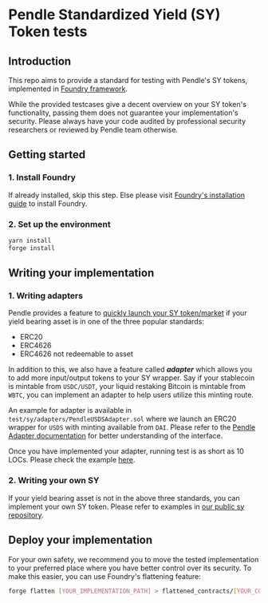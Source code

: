 # Pendle Standardized Yield (SY) Token tests

## Introduction

This repo aims to provide a standard for testing with Pendle's SY tokens, implemented in [Foundry framework](https://book.getfoundry.sh/).

While the provided testcases give a decent overview on your SY token's functionality, passing them does not guarantee your implementation's security. Please always have your code audited by professional security researchers or reviewed by Pendle team otherwise.

## Getting started

### 1. Install Foundry

If already installed, skip this step. Else please visit [Foundry's installation guide](https://book.getfoundry.sh/getting-started/installation.html) to install Foundry.

### 2. Set up the environment

```bash
yarn install
forge install
```

## Writing your implementation

### 1. Writing adapters

Pendle provides a feature to [quickly launch your SY token/market](https://app.pendle.finance/listing) if your yield bearing asset is in one of the three popular standards:

- ERC20
- ERC4626
- ERC4626 not redeemable to asset

In addition to this, we also have a feature called **_adapter_** which allows you to add more input/output tokens to your SY wrapper. Say if your stablecoin is mintable from `USDC/USDT`, your liquid restaking Bitcoin is mintable from `WBTC`, you can implement an adapter to help users utilize this minting route.

An example for adapter is available in `test/sy/adapters/PendleUSDSAdapter.sol` where we launch an ERC20 wrapper for `USDS` with minting available from `DAI`. Please refer to the [Pendle Adapter documentation](./lib/pendle-sy/contracts/interfaces/IStandardizedYieldAdapter.sol) for better understanding of the interface.

Once you have implemented your adapter, running test is as short as 10 LOCs. Please check the example [here](./test/sy/usds.t.sol).

### 2. Writing your own SY

If your yield bearing asset is not in the above three standards, you can implement your own SY token. Please refer to examples in [our public sy repository](https://github.com/pendle-finance/Pendle-SY-Public).

## Deploy your implementation

For your own safety, we recommend you to move the tested implementation to your preferred place where you have better control over its security. To make this easier, you can use Foundry's flattening feature:

```bash
forge flatten [YOUR_IMPLEMENTATION_PATH] > flattened_contracts/[YOUR_CONTRACT_NAME].sol
```
